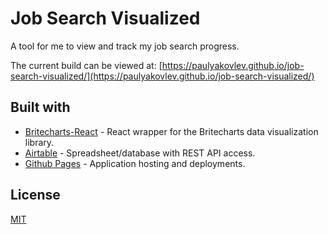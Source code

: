 # Job Search Visualized
A tool for me to view and track my job search progress.

The current build can be viewed at: [https://paulyakovlev.github.io/job-search-visualized/](https://paulyakovlev.github.io/job-search-visualized/)


## Built with
- [Britecharts-React](https://britecharts.github.io/britecharts-react/) - React wrapper for the Britecharts data visualization library.
- [Airtable](https://airtable.com/) - Spreadsheet/database with REST API access.
- [Github Pages](https://pages.github.com/) - Application hosting and deployments.


## License
[MIT](https://choosealicense.com/licenses/mit/)
